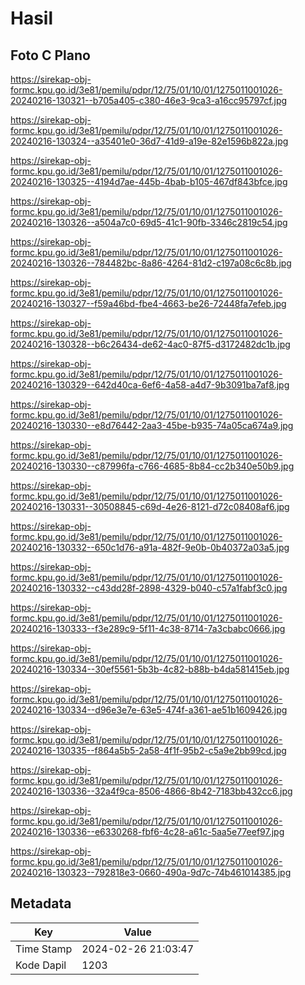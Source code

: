 # Hasil

## Foto C Plano

https://sirekap-obj-formc.kpu.go.id/3e81/pemilu/pdpr/12/75/01/10/01/1275011001026-20240216-130321--b705a405-c380-46e3-9ca3-a16cc95797cf.jpg

https://sirekap-obj-formc.kpu.go.id/3e81/pemilu/pdpr/12/75/01/10/01/1275011001026-20240216-130324--a35401e0-36d7-41d9-a19e-82e1596b822a.jpg

https://sirekap-obj-formc.kpu.go.id/3e81/pemilu/pdpr/12/75/01/10/01/1275011001026-20240216-130325--4194d7ae-445b-4bab-b105-467df843bfce.jpg

https://sirekap-obj-formc.kpu.go.id/3e81/pemilu/pdpr/12/75/01/10/01/1275011001026-20240216-130326--a504a7c0-69d5-41c1-90fb-3346c2819c54.jpg

https://sirekap-obj-formc.kpu.go.id/3e81/pemilu/pdpr/12/75/01/10/01/1275011001026-20240216-130326--784482bc-8a86-4264-81d2-c197a08c6c8b.jpg

https://sirekap-obj-formc.kpu.go.id/3e81/pemilu/pdpr/12/75/01/10/01/1275011001026-20240216-130327--f59a46bd-fbe4-4663-be26-72448fa7efeb.jpg

https://sirekap-obj-formc.kpu.go.id/3e81/pemilu/pdpr/12/75/01/10/01/1275011001026-20240216-130328--b6c26434-de62-4ac0-87f5-d3172482dc1b.jpg

https://sirekap-obj-formc.kpu.go.id/3e81/pemilu/pdpr/12/75/01/10/01/1275011001026-20240216-130329--642d40ca-6ef6-4a58-a4d7-9b3091ba7af8.jpg

https://sirekap-obj-formc.kpu.go.id/3e81/pemilu/pdpr/12/75/01/10/01/1275011001026-20240216-130330--e8d76442-2aa3-45be-b935-74a05ca674a9.jpg

https://sirekap-obj-formc.kpu.go.id/3e81/pemilu/pdpr/12/75/01/10/01/1275011001026-20240216-130330--c87996fa-c766-4685-8b84-cc2b340e50b9.jpg

https://sirekap-obj-formc.kpu.go.id/3e81/pemilu/pdpr/12/75/01/10/01/1275011001026-20240216-130331--30508845-c69d-4e26-8121-d72c08408af6.jpg

https://sirekap-obj-formc.kpu.go.id/3e81/pemilu/pdpr/12/75/01/10/01/1275011001026-20240216-130332--650c1d76-a91a-482f-9e0b-0b40372a03a5.jpg

https://sirekap-obj-formc.kpu.go.id/3e81/pemilu/pdpr/12/75/01/10/01/1275011001026-20240216-130332--c43dd28f-2898-4329-b040-c57a1fabf3c0.jpg

https://sirekap-obj-formc.kpu.go.id/3e81/pemilu/pdpr/12/75/01/10/01/1275011001026-20240216-130333--f3e289c9-5f11-4c38-8714-7a3cbabc0666.jpg

https://sirekap-obj-formc.kpu.go.id/3e81/pemilu/pdpr/12/75/01/10/01/1275011001026-20240216-130334--30ef5561-5b3b-4c82-b88b-b4da581415eb.jpg

https://sirekap-obj-formc.kpu.go.id/3e81/pemilu/pdpr/12/75/01/10/01/1275011001026-20240216-130334--d96e3e7e-63e5-474f-a361-ae51b1609426.jpg

https://sirekap-obj-formc.kpu.go.id/3e81/pemilu/pdpr/12/75/01/10/01/1275011001026-20240216-130335--f864a5b5-2a58-4f1f-95b2-c5a9e2bb99cd.jpg

https://sirekap-obj-formc.kpu.go.id/3e81/pemilu/pdpr/12/75/01/10/01/1275011001026-20240216-130336--32a4f9ca-8506-4866-8b42-7183bb432cc6.jpg

https://sirekap-obj-formc.kpu.go.id/3e81/pemilu/pdpr/12/75/01/10/01/1275011001026-20240216-130336--e6330268-fbf6-4c28-a61c-5aa5e77eef97.jpg

https://sirekap-obj-formc.kpu.go.id/3e81/pemilu/pdpr/12/75/01/10/01/1275011001026-20240216-130323--792818e3-0660-490a-9d7c-74b461014385.jpg


## Metadata

| Key        | Value               |
| ---------- | ------------------- |
| Time Stamp | 2024-02-26 21:03:47 |
| Kode Dapil | 1203                |



